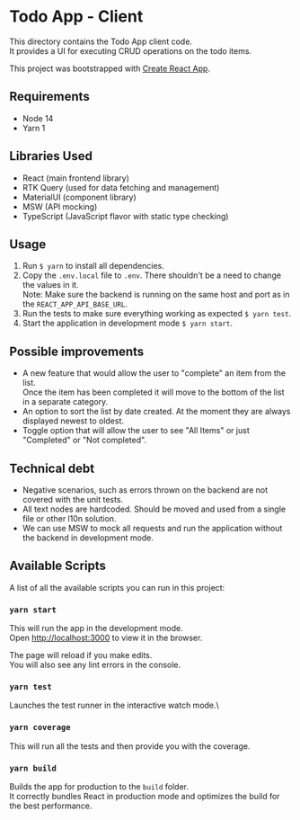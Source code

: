 # Todo App - Client

This directory contains the Todo App client code.\
It provides a UI for executing CRUD operations on the todo items.

This project was bootstrapped with [Create React App](https://github.com/facebook/create-react-app).

## Requirements

- Node 14
- Yarn 1

## Libraries Used

- React (main frontend library)
- RTK Query (used for data fetching and management)
- MaterialUI (component library)
- MSW (API mocking)
- TypeScript (JavaScript flavor with static type checking)

## Usage

1. Run `$ yarn` to install all dependencies.
2. Copy the `.env.local` file to `.env`. There shouldn't be a need to change the values in it.\
  Note: Make sure the backend is running on the same host and port as in the `REACT_APP_API_BASE_URL`.
3. Run the tests to make sure everything working as expected `$ yarn test`.
4. Start the application in development mode `$ yarn start`.

## Possible improvements

- A new feature that would allow the user to "complete" an item from the list.\
Once the item has been completed it will move to the bottom of the list in a separate category.
- An option to sort the list by date created. At the moment they are always displayed newest to oldest.
- Toggle option that will allow the user to see "All Items" or just "Completed" or "Not completed".

## Technical debt

- Negative scenarios, such as errors thrown on the backend are not covered with the unit tests.
- All text nodes are hardcoded. Should be moved and used from a single file or other l10n solution.
- We can use MSW to mock all requests and run the application without the backend in development mode.

## Available Scripts

A list of all the available scripts you can run in this project:

### `yarn start`

This will run the app in the development mode.\
Open [http://localhost:3000](http://localhost:3000) to view it in the browser.

The page will reload if you make edits.\
You will also see any lint errors in the console.

### `yarn test`

Launches the test runner in the interactive watch mode.\

### `yarn coverage`

This will run all the tests and then provide you with the coverage.

### `yarn build`

Builds the app for production to the `build` folder.\
It correctly bundles React in production mode and optimizes the build for the best performance.
